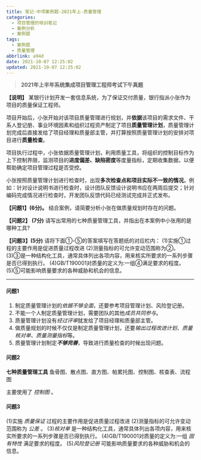 ```yaml
---
title: 笔记-中项案例题-2021年上-质量管理
categories:
  - 项目管理的培训笔记
  - 案例分析
  - 案例题
tags:
  - 案例题
  - 质量管理
abbrlink: a94d
date: 2021-10-07 12:25:02
updated: 2021-10-07 12:25:02
---
```


> **2021年上半年系统集成项目管理工程师考试下午真题**

**【说明】**
某银行计划开发一套信息系统，为了保证交付质量，银行指派小张作为项目的质量保证工程师。

项目开始后，小张开始对该项目质量管理进行规划，并**依据**该项目的需求文件、干系人登记册、事业环境因素和组织过程资产制定了项目**质量管理计划**，质量管理计划完成后直接发给了项目经理和质量部主管，并打算按照质量管理计划的安排对项目进行**质量检查**。

项目执行过程中，小张依据质量管理计划，利用质量工具，将组织的控制目标作为上下控制界限，监测项目的**进度偏差、缺陷密度**等度量指标，定期收集数据，以便帮助确定项目管理过程是否受控。

小张按照质量管理计划进行检查时，出现**多次检查点和项目实际不一致的情况**。例如：针对设计说明书进行检查时，设计团队反馈设计说明书应在两周后提交；针对编码完成情况进行检查时，开发团队反馈代码已经测试完成并正式发布。

**【问题1】(6分)。**
结合案例，请简要分析小张在做质量规划时存在的问题。

**【问题2】 (7分)**
请写出常用的七种质量管理工具，并指出在本案例中小张用的是哪种工具?

**【问题3】(5分)**
请将下面①-⑤的答案填写在答题纸的对应栏内：
(1)实施①过程的主要作用是促进质量过程改进
(2)测量指标的可允许变动范围称为②。
(3)③是一种结构化工具，通常具体列出各项内容，用来核实所要求的一系列步骤是否已得到执行。
(4)GB/T190001对质量的定义为:一组④满足要求的程度。
(5)⑤可能影响质量要求的各种威胁和机会的信息。

<!-- more -->

---

#### 问题1

1. 制定质量管理计划的*依据不够全面*，还要参考项目管理计划、风险登记册。
2. 不能一个人制定质量管理计划，需要团队的其他*成员共同参与*。
3. 质量管理计划没有*经过评审*就发给了项目经理和质量部主管。
4. 做质量规划的时候不仅仅是制定质量管理计划，还要*输出过程改进计划、质量核对单、质量测量指标*等。
5. 质量管理计划制定***不够完善***，导致进行质量检查的时候出现问题。

#### 问题2

**七种质量管理工具**
鱼骨图、散点图、直方图、帕累托图、控制图、核查表、流程图

主要使用了 *控制图* 。

#### 问题3

(1)实施 *质量保证* 过程的主要作用是促进质量过程改进
(2)测量指标的可允许变动范围称为 *公差* 。
(3)*核对单* 是一种结构化工具，通常具体列出各项内容，用来核实所要求的一系列步骤是否已得到执行。
(4)GB/T190001对质量的定义为:一组 *固有特性* 满足要求的程度。
(5)*风险登记册* 可能影响质量要求的各种威胁和机会的信息。
